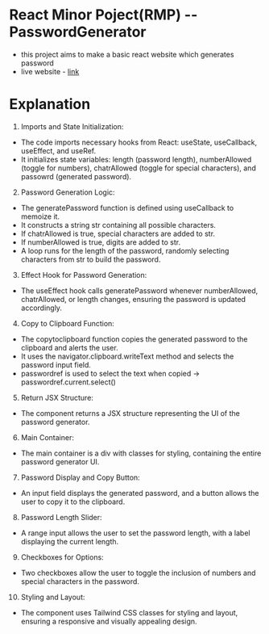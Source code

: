 # React Minor Poject(RMP) -- PasswordGenerator
- this project aims to make a basic react website which generates password
- live website - [link](https://rmp-password-generator.vercel.app/)

# Explanation
1. Imports and State Initialization:
- The code imports necessary hooks from React: useState, useCallback, useEffect, and useRef.
- It initializes state variables: length (password length), numberAllowed (toggle for numbers), chatrAllowed (toggle for special characters), and passowrd (generated password).
2. Password Generation Logic:
- The generatePassword function is defined using useCallback to memoize it.
- It constructs a string str containing all possible characters.
- If chatrAllowed is true, special characters are added to str.
- If numberAllowed is true, digits are added to str.
- A loop runs for the length of the password, randomly selecting characters from str to build the password.
3. Effect Hook for Password Generation:
- The useEffect hook calls generatePassword whenever numberAllowed, chatrAllowed, or length changes, ensuring the password is updated accordingly.
4. Copy to Clipboard Function:
- The copytoclipboard function copies the generated password to the clipboard and alerts the user.
- It uses the navigator.clipboard.writeText method and selects the password input field.
- passwordref is used to select the text when copied -> passwordref.current.select()
5. Return JSX Structure:
- The component returns a JSX structure representing the UI of the password generator.
6. Main Container:
- The main container is a div with classes for styling, containing the entire password generator UI.
7. Password Display and Copy Button:
- An input field displays the generated password, and a button allows the user to copy it to the clipboard.
8. Password Length Slider:
- A range input allows the user to set the password length, with a label displaying the current length.
9. Checkboxes for Options:
- Two checkboxes allow the user to toggle the inclusion of numbers and special characters in the password.
10. Styling and Layout:
- The component uses Tailwind CSS classes for styling and layout, ensuring a responsive and visually appealing design.
